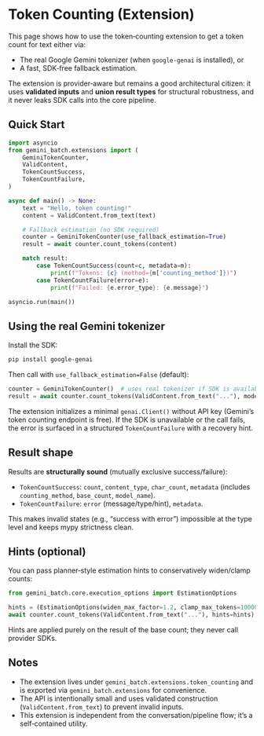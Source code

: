 # Token Counting (Extension)

This page shows how to use the token‑counting extension to get a token count for text either via:

- The real Google Gemini tokenizer (when `google-genai` is installed), or
- A fast, SDK‑free fallback estimation.

The extension is provider‑aware but remains a good architectural citizen: it uses **validated inputs** and **union result types** for structural robustness, and it never leaks SDK calls into the core pipeline.

## Quick Start

```python
import asyncio
from gemini_batch.extensions import (
    GeminiTokenCounter,
    ValidContent,
    TokenCountSuccess,
    TokenCountFailure,
)

async def main() -> None:
    text = "Hello, token counting!"
    content = ValidContent.from_text(text)

    # Fallback estimation (no SDK required)
    counter = GeminiTokenCounter(use_fallback_estimation=True)
    result = await counter.count_tokens(content)

    match result:
        case TokenCountSuccess(count=c, metadata=m):
            print(f"Tokens: {c} (method={m['counting_method']})")
        case TokenCountFailure(error=e):
            print(f"Failed: {e.error_type}: {e.message}")

asyncio.run(main())
```

## Using the real Gemini tokenizer

Install the SDK:

```bash
pip install google-genai
```

Then call with `use_fallback_estimation=False` (default):

```python
counter = GeminiTokenCounter()  # uses real tokenizer if SDK is available
result = await counter.count_tokens(ValidContent.from_text("..."), model_name="gemini-2.0-flash")
```

The extension initializes a minimal `genai.Client()` without API key (Gemini’s token counting endpoint is free). If the SDK is unavailable or the call fails, the error is surfaced in a structured `TokenCountFailure` with a recovery hint.

## Result shape

Results are **structurally sound** (mutually exclusive success/failure):

- `TokenCountSuccess`: `count`, `content_type`, `char_count`, `metadata` (includes `counting_method`, `base_count`, `model_name`).
- `TokenCountFailure`: `error` (message/type/hint), `metadata`.

This makes invalid states (e.g., “success with error”) impossible at the type level and keeps mypy strictness clean.

## Hints (optional)

You can pass planner‑style estimation hints to conservatively widen/clamp counts:

```python
from gemini_batch.core.execution_options import EstimationOptions

hints = (EstimationOptions(widen_max_factor=1.2, clamp_max_tokens=10000),)
await counter.count_tokens(ValidContent.from_text("..."), hints=hints)
```

Hints are applied purely on the result of the base count; they never call provider SDKs.

## Notes

- The extension lives under `gemini_batch.extensions.token_counting` and is exported via `gemini_batch.extensions` for convenience.
- The API is intentionally small and uses validated construction (`ValidContent.from_text`) to prevent invalid inputs.
- This extension is independent from the conversation/pipeline flow; it’s a self‑contained utility.
